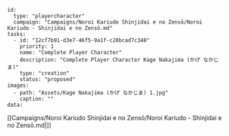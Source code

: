 
```RpgManager4
id: 
  type: "playercharacter"
  campaign: "Campaigns/Noroi Kariudo Shinjidai e no Zensō/Noroi Kariudo - Shinjidai e no Zensō.md"
tasks: 
  - id: "12cf7b91-d3e7-46f5-9a1f-c28bcad7c348"
    priority: 1
    name: "Complete Player Character"
    description: "Complete Player Character Kage Nakajima (かげ なかじま)"
    type: "creation"
    status: "proposed"
images: 
  - path: "Assets/Kage Nakajima (かげ なかじま) 1.jpg"
    caption: ""
data: 
```

[[Campaigns/Noroi Kariudo Shinjidai e no Zensō/Noroi Kariudo - Shinjidai e no Zensō.md|]]